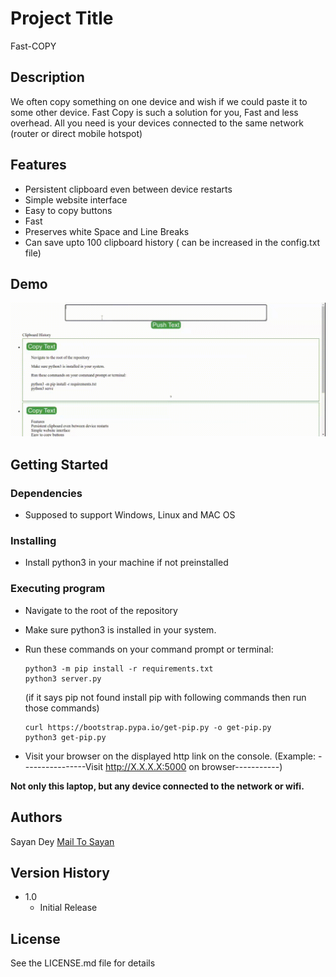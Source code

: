 # Project Title

Fast-COPY

## Description

We often copy something on one device and wish if we could paste it to some other device. Fast Copy is such a solution for you, Fast and less overhead.
All you need is your devices connected to the same network (router or direct mobile hotspot)

## Features

* Persistent clipboard even between device restarts
* Simple website interface
* Easy to copy buttons
* Fast
* Preserves white Space and Line Breaks
* Can save upto 100 clipboard history ( can be increased in the config.txt file)

## Demo 

![Demo](Demo/demo.gif)

## Getting Started

### Dependencies

* Supposed to support Windows, Linux and MAC OS

### Installing

* Install python3 in your machine if not preinstalled

### Executing program

* Navigate to the root of the repository
* Make sure python3 is installed in your system.
* Run these commands on your command prompt or terminal:

    ```
    python3 -m pip install -r requirements.txt
    python3 server.py
    ```

    (if it says pip not found install pip with following commands then run those commands)

    ```
    curl https://bootstrap.pypa.io/get-pip.py -o get-pip.py
    python3 get-pip.py
    ```

* Visit your browser on the displayed http link on the console. 
(Example: ----------------Visit http://X.X.X.X:5000 on browser-----------)

**Not only this laptop, but any device connected to the network or wifi.**


## Authors

Sayan Dey
[Mail To Sayan](mr.sayan.dey@gmail.com)

## Version History

* 1.0
    * Initial Release

## License

See the LICENSE.md file for details